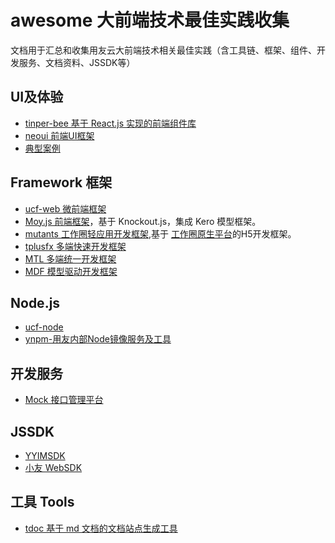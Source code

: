 # awesome 大前端技术最佳实践收集

文档用于汇总和收集用友云大前端技术相关最佳实践（含工具链、框架、组件、开发服务、文档资料、JSSDK等）


## UI及体验

- [tinper-bee 基于 React.js 实现的前端组件库](http://bee.tinper.org/)
- [neoui 前端UI框架]()
- [典型案例]()

## Framework 框架

- [ucf-web 微前端框架](https://www.yuque.com/ucf-web/book)
- [Moy.js 前端框架](http://docs.tinper.org/moy/index.html)，基于 Knockout.js，集成 Kero 模型框架。
- [mutants 工作圈轻应用开发框架](http://mutants.dev.chanjet.com/),基于 [工作圈原生平台](http://gzq.chanjet.com/)的H5开发框架。
- [tplusfx 多端快速开发框架]()
- [MTL 多端统一开发框架]()
- [MDF 模型驱动开发框架]()

## Node.js

- [ucf-node](https://github.com/iuap-design/ucf-node)
- [ynpm-用友内部Node镜像服务及工具](https://package.yonyoucloud.com/#/)


## 开发服务

- [Mock 接口管理平台](https://mock.yonyoucloud.com/)


## JSSDK

- [YYIMSDK](https://github.com/iuap-design/YYIMSDK)
- [小友 WebSDK]()

## 工具 Tools

- [tdoc 基于 md 文档的文档站点生成工具]()


